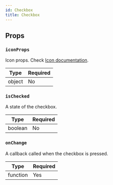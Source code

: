 ```yaml
---
id: Checkbox
title: Checkbox
---
```


## Props

### `iconProps`

Icon props. Check [Icon documentation](Icon.md#props).

| Type   | Required |
| -------| -------- |
| object | No       |

### `isChecked`

A state of the checkbox.

| Type    | Required |
| --------| -------- |
| boolean | No       |

### `onChange`

A callback called when the checkbox is pressed.

| Type     | Required |
| ---------| -------- |
| function | Yes      |
